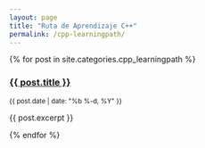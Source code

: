 ```yaml
---
layout: page
title: "Ruta de Aprendizaje C++"
permalink: /cpp-learningpath/
---
```


{% for post in site.categories.cpp_learningpath %}
  <h3><a href="{{ post.url }}">{{ post.title }}</a></h3>
  <small>{{ post.date | date: "%b %-d, %Y" }}</small>
  <p>{{ post.excerpt }}</p>
{% endfor %}
